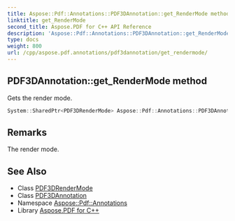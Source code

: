 ```yaml
---
title: Aspose::Pdf::Annotations::PDF3DAnnotation::get_RenderMode method
linktitle: get_RenderMode
second_title: Aspose.PDF for C++ API Reference
description: 'Aspose::Pdf::Annotations::PDF3DAnnotation::get_RenderMode method. Gets the render mode in C++.'
type: docs
weight: 800
url: /cpp/aspose.pdf.annotations/pdf3dannotation/get_rendermode/
---
```

## PDF3DAnnotation::get_RenderMode method


Gets the render mode.

```cpp
System::SharedPtr<PDF3DRenderMode> Aspose::Pdf::Annotations::PDF3DAnnotation::get_RenderMode()
```

## Remarks


The render mode.
## See Also

* Class [PDF3DRenderMode](../../pdf3drendermode/)
* Class [PDF3DAnnotation](../)
* Namespace [Aspose::Pdf::Annotations](../../)
* Library [Aspose.PDF for C++](../../../)
